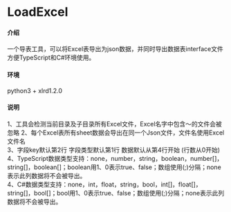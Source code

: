 # LoadExcel

#### 介绍
一个导表工具，可以将Excel表导出为json数据，并同时导出数据表interface文件方便TypeScript和C#环境使用。 

#### 环境
python3 + xlrd1.2.0

#### 说明
1、工具会检测当前目录及子目录所有Excel文件，Excel名字中包含～的文件会被忽略
2、每个Excel表所有sheet数据会导出在同一个Json文件，文件名使用Excel文件名  
3、字段key默认第2行 字段类型默认第1行 数据默认从第4行开始 (行数从0开始)  
4、TypeScript数据类型支持：none，number，string，boolean，number[]，string[]，boolean[]；boolean用1、0表示true、false；数组使用(;)分隔；none表示此列数据将不会被导出。  
4、C#数据类型支持：none，int，float，string，bool，int[]，float[]，string[]，bool[]；bool用1、0表示true、false；数组使用(;)分隔；none表示此列数据将不会被导出。  